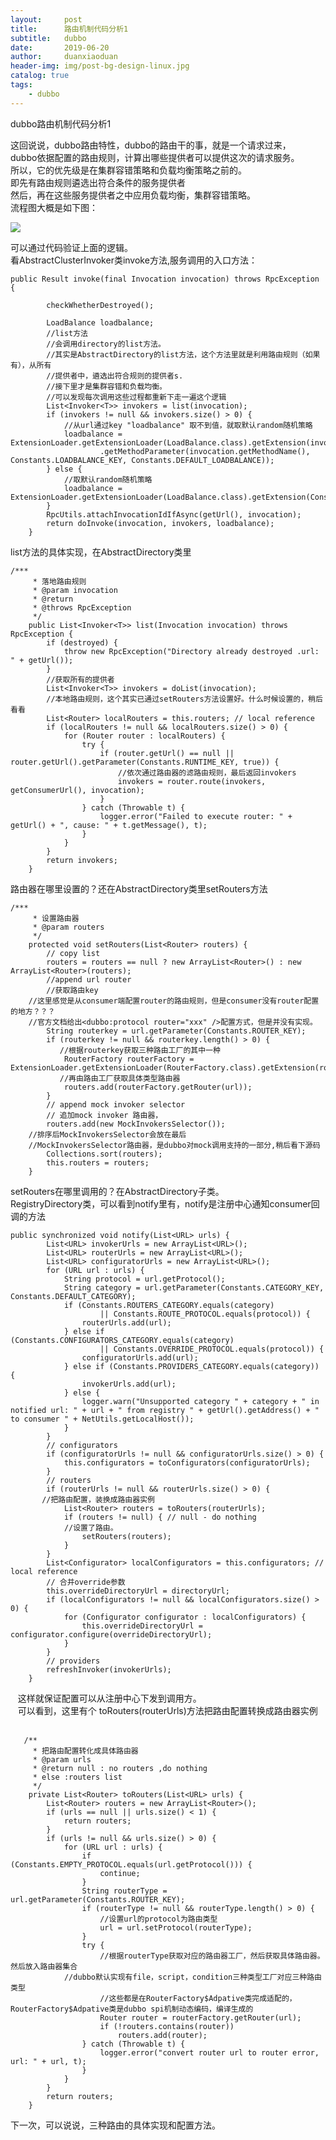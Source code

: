 ```yaml
---
layout:     post
title:      路由机制代码分析1
subtitle:   dubbo
date:       2019-06-20
author:     duanxiaoduan
header-img: img/post-bg-design-linux.jpg
catalog: true
tags:
    - dubbo
---
```


dubbo路由机制代码分析1

这回说说，dubbo路由特性，dubbo的路由干的事，就是一个请求过来，  
dubbo依据配置的路由规则，计算出哪些提供者可以提供这次的请求服务。  
所以，它的优先级是在集群容错策略和负载均衡策略之前的。  
即先有路由规则遴选出符合条件的服务提供者  
然后，再在这些服务提供者之中应用负载均衡，集群容错策略。  
流程图大概是如下图：

![](https://static.oschina.net/uploads/space/2018/0315/140837_LQKF_146130.png)

可以通过代码验证上面的逻辑。  
看AbstractClusterInvoker类invoke方法,服务调用的入口方法：

    public Result invoke(final Invocation invocation) throws RpcException {
    
            checkWhetherDestroyed();
    
            LoadBalance loadbalance;
            //list方法
            //会调用directory的list方法。
            //其实是AbstractDirectory的list方法，这个方法里就是利用路由规则（如果有），从所有
            //提供者中，遴选出符合规则的提供者s.
            //接下里才是集群容错和负载均衡。
            //可以发现每次调用这些过程都重新下走一遍这个逻辑
            List<Invoker<T>> invokers = list(invocation);
            if (invokers != null && invokers.size() > 0) {
                //从url通过key "loadbalance" 取不到值，就取默认random随机策略
                loadbalance = ExtensionLoader.getExtensionLoader(LoadBalance.class).getExtension(invokers.get(0).getUrl()
                        .getMethodParameter(invocation.getMethodName(), Constants.LOADBALANCE_KEY, Constants.DEFAULT_LOADBALANCE));
            } else {
                //取默认random随机策略
                loadbalance = ExtensionLoader.getExtensionLoader(LoadBalance.class).getExtension(Constants.DEFAULT_LOADBALANCE);
            }
            RpcUtils.attachInvocationIdIfAsync(getUrl(), invocation);
            return doInvoke(invocation, invokers, loadbalance);
        }

list方法的具体实现，在AbstractDirectory类里

    /***
         * 落地路由规则
         * @param invocation
         * @return
         * @throws RpcException
         */
        public List<Invoker<T>> list(Invocation invocation) throws RpcException {
            if (destroyed) {
                throw new RpcException("Directory already destroyed .url: " + getUrl());
            }
            //获取所有的提供者
            List<Invoker<T>> invokers = doList(invocation);
            //本地路由规则，这个其实已通过setRouters方法设置好。什么时候设置的，稍后看看
            List<Router> localRouters = this.routers; // local reference
            if (localRouters != null && localRouters.size() > 0) {
                for (Router router : localRouters) {
                    try {
                        if (router.getUrl() == null || router.getUrl().getParameter(Constants.RUNTIME_KEY, true)) {
                            //依次通过路由器的滤路由规则，最后返回invokers
                            invokers = router.route(invokers, getConsumerUrl(), invocation);
                        }
                    } catch (Throwable t) {
                        logger.error("Failed to execute router: " + getUrl() + ", cause: " + t.getMessage(), t);
                    }
                }
            }
            return invokers;
        }

路由器在哪里设置的？还在AbstractDirectory类里setRouters方法

    /***
         * 设置路由器
         * @param routers
         */
        protected void setRouters(List<Router> routers) {
            // copy list
            routers = routers == null ? new ArrayList<Router>() : new ArrayList<Router>(routers);
            //append url router
            //获取路由key
    	//这里感觉是从consumer端配置router的路由规则，但是consumer没有router配置的地方？？？
    	//官方文档给出<dubbo:protocol router="xxx" />配置方式，但是并没有实现。
            String routerkey = url.getParameter(Constants.ROUTER_KEY);
            if (routerkey != null && routerkey.length() > 0) {
               //根据routerkey获取三种路由工厂的其中一种
                RouterFactory routerFactory = ExtensionLoader.getExtensionLoader(RouterFactory.class).getExtension(routerkey);
               //再由路由工厂获取具体类型路由器
                routers.add(routerFactory.getRouter(url));
            }
            // append mock invoker selector
            // 追加mock invoker 路由器，
            routers.add(new MockInvokersSelector());
    	//排序后MockInvokersSelector会放在最后
    	//MockInvokersSelector路由器，是dubbo对mock调用支持的一部分,稍后看下源码
            Collections.sort(routers);
            this.routers = routers;
        }
    

setRouters在哪里调用的？在AbstractDirectory子类。  
RegistryDirectory类，可以看到notify里有，notify是注册中心通知consumer回调的方法

    public synchronized void notify(List<URL> urls) {
            List<URL> invokerUrls = new ArrayList<URL>();
            List<URL> routerUrls = new ArrayList<URL>();
            List<URL> configuratorUrls = new ArrayList<URL>();
            for (URL url : urls) {
                String protocol = url.getProtocol();
                String category = url.getParameter(Constants.CATEGORY_KEY, Constants.DEFAULT_CATEGORY);
                if (Constants.ROUTERS_CATEGORY.equals(category)
                        || Constants.ROUTE_PROTOCOL.equals(protocol)) {
                    routerUrls.add(url);
                } else if (Constants.CONFIGURATORS_CATEGORY.equals(category)
                        || Constants.OVERRIDE_PROTOCOL.equals(protocol)) {
                    configuratorUrls.add(url);
                } else if (Constants.PROVIDERS_CATEGORY.equals(category)) {
                    invokerUrls.add(url);
                } else {
                    logger.warn("Unsupported category " + category + " in notified url: " + url + " from registry " + getUrl().getAddress() + " to consumer " + NetUtils.getLocalHost());
                }
            }
            // configurators
            if (configuratorUrls != null && configuratorUrls.size() > 0) {
                this.configurators = toConfigurators(configuratorUrls);
            }
            // routers
            if (routerUrls != null && routerUrls.size() > 0) {
    	   //把路由配置，装换成路由器实例
                List<Router> routers = toRouters(routerUrls);
                if (routers != null) { // null - do nothing
    	        //设置了路由。
                    setRouters(routers);
                }
            }
            List<Configurator> localConfigurators = this.configurators; // local reference
            // 合并override参数
            this.overrideDirectoryUrl = directoryUrl;
            if (localConfigurators != null && localConfigurators.size() > 0) {
                for (Configurator configurator : localConfigurators) {
                    this.overrideDirectoryUrl = configurator.configure(overrideDirectoryUrl);
                }
            }
            // providers
            refreshInvoker(invokerUrls);
        }

   这样就保证配置可以从注册中心下发到调用方。  
   可以看到，这里有个 toRouters(routerUrls)方法把路由配置转换成路由器实例  
 

       /**
         * 把路由配置转化成具体路由器
         * @param urls
         * @return null : no routers ,do nothing
         * else :routers list
         */
        private List<Router> toRouters(List<URL> urls) {
            List<Router> routers = new ArrayList<Router>();
            if (urls == null || urls.size() < 1) {
                return routers;
            }
            if (urls != null && urls.size() > 0) {
                for (URL url : urls) {
                    if (Constants.EMPTY_PROTOCOL.equals(url.getProtocol())) {
                        continue;
                    }
                    String routerType = url.getParameter(Constants.ROUTER_KEY);
                    if (routerType != null && routerType.length() > 0) {
                        //设置url的protocol为路由类型
                        url = url.setProtocol(routerType);
                    }
                    try {
                        //根据routerType获取对应的路由器工厂，然后获取具体路由器。然后放入路由器集合
    		    //dubbo默认实现有file，script，condition三种类型工厂对应三种路由类型
                        //这些都是在RouterFactory$Adpative类完成适配的，RouterFactory$Adpative类是dubbo spi机制动态编码，编译生成的
                        Router router = routerFactory.getRouter(url);
                        if (!routers.contains(router))
                            routers.add(router);
                    } catch (Throwable t) {
                        logger.error("convert router url to router error, url: " + url, t);
                    }
                }
            }
            return routers;
        }

下一次，可以说说，三种路由的具体实现和配置方法。
 